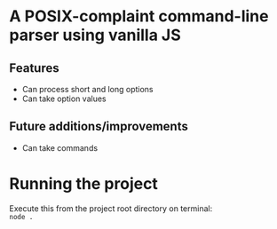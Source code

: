 # A POSIX-complaint command-line parser using vanilla JS

## Features

- Can process short and long options
- Can take option values

## Future additions/improvements

- Can take commands

# Running the project

Execute this from the project root directory on terminal:  
`node .`
